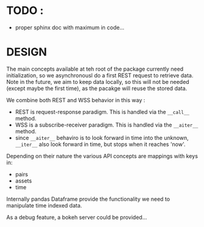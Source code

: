 # TODO :
- proper sphinx doc with maximum in code...


# DESIGN

The main concepts available at teh root of the package currently need initialization, so we asynchronousl do a first REST request to retrieve data.
Note in the future, we aim to keep data locally, so this will not be needed (except maybe the first time), as the pacakge will reuse the stored data.

We combine both REST and WSS behavior in this way :
- REST is request-response paradigm. This is handled via the `__call__` method.
- WSS is a subscribe-receiver paradigm. This is handled via the `__aiter__` method.
- since `__aiter__` behaviro is to look forward in time into the unknown, `__iter__` also look forward in time, but stops when it reaches 'now'.

 
Depending on their nature the various API concepts are mappings with keys in:
- pairs
- assets
- time

Internally pandas Dataframe provide the functionality we need to manipulate time indexed data.

As a debug feature, a bokeh server could be provided...
